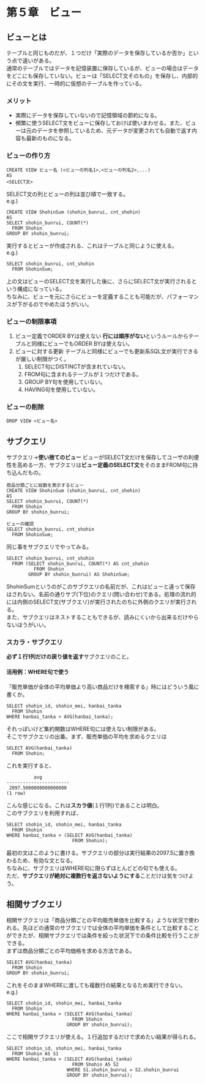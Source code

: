 # 第５章　ビュー

## ビューとは
テーブルと同じものだが、１つだけ「実際のデータを保存しているか否か」という点で違いがある。  
通常のテーブルではデータを記憶装置に保存しているが、ビューの場合はデータをどこにも保存していない。ビューは「SELECT文そのもの」を保存し、内部的にその文を実行、一時的に仮想のテーブルを作っている。  

### メリット
- 実際にデータを保存していないので記憶領域の節約になる。
- 頻繁に使うSELECT文をビューに保存しておけば使いまわせる。また、ビューは元のデータを参照しているため、元データが変更されても自動で返す内容も最新のものになる。  

### ビューの作り方

~~~
CREATE VIEW ビュー名 (<ビューの列名1>,<ビューの列名2>,...)
AS
<SELECT文>
~~~  
SELECT文の列とビューの列は並び順で一致する。  
e.g.)  
~~~
CREATE VIEW ShohinSum (shohin_bunrui, cnt_shohin)
AS
SELECT shohin_bunrui, COUNT(*)
  FROM Shohin
GROUP BY shohin_bunrui;
~~~  
実行するとビューが作成される、これはテーブルと同じように使える。  
e.g.)  
~~~
SELECT shohin_bunrui, cnt_shohin
  FROM ShohinSum;
~~~  
上の文はビューのSELECT文を実行した後に、さらにSELECT文が実行されるという構成になっている。  
ちなみに、ビューを元にさらにビューを定義することも可能だが、パフォーマンスが下がるのでやめたほうがいい。  

### ビューの制限事項

1. ビュー定義でORDER BYは使えない
   **行には順序がない**というルールからテーブルと同様にビューでもORDER BYは使えない。
2. ビューに対する更新
   テーブルと同様にビューでも更新系SQL文が実行できるが厳しい制限がつく。
   1. SELECT句にDISTINCTが含まれていない。
   2. FROM句に含まれるテーブルが１つだけである。
   3. GROUP BY句を使用していない。
   4. HAVING句を使用していない。

### ビューの削除

~~~
DROP VIEW <ビュー名>
~~~  

## サブクエリ
サブクエリ→**使い捨てのビュー**
ビューがSELECT文だけを保存してユーザの利便性を高める一方、サブクエリは**ビュー定義のSELECT文**をそのままFROM句に持ち込んだもの。  
~~~
商品分類ごとに総数を表示するビュー
CREATE VIEW ShohinSum (shohin_bunrui, cnt_shohin)
AS
SELECT shohin_bunrui, COUNT(*)
  FROM Shohin
GROUP BY shohin_bunrui;

ビューの確認
SELECT shohin_bunrui, cnt_shohin
  FROM ShohinSum;
~~~  

同じ事をサブクエリでやってみる。  
~~~
SELECT shohin_bunrui, cnt_shohin
  FROM (SELECT shohin_bunrui, COUNT(*) AS cnt_shohin
          FROM Shohin
        GROUP BY shohin_bunrui) AS ShohinSum;
~~~  
ShohinSumというのがこのサブクエリの名前だが、これはビューと違って保存はされない。名前の通りサブ(下位)のクエリ(問い合わせ)である。処理の流れ的には内側のSELECT文(サブクエリ)が実行されたのちに外側のクエリが実行される。  
また、サブクエリはネストすることもできるが、読みにくいから出来るだけやらないほうがいい。  

### スカラ・サブクエリ

**必ず１行1列だけの戻り値を返す**サブクエリのこと。  

#### 活用例：WHERE句で使う

「販売単価が全体の平均単価より高い商品だけを検索する」時にはどういう風に書くか。  
~~~
SELECT shohin_id, shohin_mei, hanbai_tanka
  FROM Shohin
WHERE hanbai_tanka > AVG(hanbai_tanka);
~~~  
それっぽいけど集約関数はWHERE句には使えない制限がある。  
そこでサブクエリの出番。まず、販売単価の平均を求めるクエリは  
~~~
SELECT AVG(hanbai_tanka)
  FROM Shohin;
~~~  
これを実行すると、  
~~~
          avg          
-----------------------
 2097.5000000000000000
(1 row)
~~~  
こんな感じになる。これは**スカラ値**(１行1列)であることは明白。  
このサブクエリを利用すれば、  
~~~
SELECT shohin_id, shohin_mei, hanbai_tanka
  FROM Shohin
WHERE hanbai_tanka > (SELECT AVG(hanbai_tanka)
                        FROM Shohin);
~~~  
最初の文はこのように書ける。サブクエリの部分は実行結果の2097.5に置き換わるため、有効な文となる。  
ちなみに、サブクエリはWHERE句に限らずほとんどどの句でも使える。  
ただ、**サブクエリが絶対に複数行を返さないようにする**ことだけは気をつけよう。  

## 相関サブクエリ

相関サブクエリは「商品分類ごとの平均販売単価を比較する」ような状況で使われる。先ほどの通常のサブクエリでは全体の平均単価を条件として比較することができたが、相関サブクエリでは条件を絞った状況下での条件比較を行うことができる。  
まずは商品分類ごとの平均価格を求める方法である。  
~~~
SELECT AVG(hanbai_tanka)
  FROM Shohin
GROUP BY shohin_bunrui;
~~~  
これをそのままWHEREに渡しても複数行の結果となるため実行できない。  
e.g.)  
~~~
SELECT shohin_id, shohin_mei, hanbai_tanka
  FROM Shohin
WHERE hanbai_tanka > (SELECT AVG(hanbai_tanka)
                        FROM Shohin
                      GROUP BY shohin_bunrui);
~~~  
ここで相関サブクエリが使える。１行追加するだけで求めたい結果が得られる。  
~~~
SELECT shohin_id, shohin_mei, hanbai_tanka
  FROM Shohin AS S1
WHERE hanbai_tanka > (SELECT AVG(hanbai_tanka)
                        FROM Shohin AS S2
                      WHERE S1.shohin_bunrui = S2.shohin_bunrui
                      GROUP BY shohin_bunrui);
~~~           